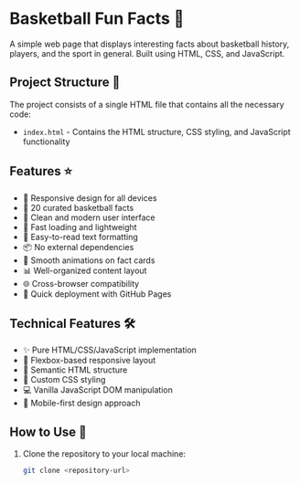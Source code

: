 # Basketball Fun Facts 🏀

A simple web page that displays interesting facts about basketball history, players, and the sport in general. Built using HTML, CSS, and JavaScript.

## Project Structure 📁

The project consists of a single HTML file that contains all the necessary code:
- `index.html` - Contains the HTML structure, CSS styling, and JavaScript functionality

## Features ⭐

- 📱 Responsive design for all devices
- 📖 20 curated basketball facts
- 🎨 Clean and modern user interface
- 💨 Fast loading and lightweight
- 🌙 Easy-to-read text formatting
- 📦 No external dependencies
- 🔄 Smooth animations on fact cards
- 📊 Well-organized content layout
- 🌐 Cross-browser compatibility
- 🚀 Quick deployment with GitHub Pages

## Technical Features 🛠️

- ✨ Pure HTML/CSS/JavaScript implementation
- 📐 Flexbox-based responsive layout
- 🎯 Semantic HTML structure
- 🎨 Custom CSS styling
- 💻 Vanilla JavaScript DOM manipulation
- 📱 Mobile-first design approach

## How to Use 📝

1. Clone the repository to your local machine:
   ```bash
   git clone <repository-url>

